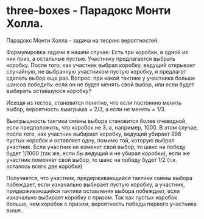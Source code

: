 # three-boxes - Парадокс Монти Холла.
Парадокс Монти Холла - задача на теорию вероятностей.

Формулировка задачи в нашем случае:
Есть три коробки, в одной из них приз, а остальные пустые. Участнику предлагается выбрать коробку. После того, как участник выбрал коробку, ведущий открывает случайную, не выбранную участником пустую коробку, и предлагет сделать выбор еще раз. Вопрос: при какой тактике у участника больше шансов победить: если он не будет менять свой выбор, или если будет выбирать оставшуюся коробку?

Исходя из тестов, становится понятно, что если постоянно менять выбор, вероятность выигрыша = 2/3, а если не менять = 1/3. 

Выигрышность тактики смены выбора становится более очевидной, если предположить, что коробок не 3, а, например, 1000. В этом случае, после того, как участник выбирает коробку, ведущий убирает 998 пустых коробок и оставляет одну, помимо той, которую выбрал участник. Если участник не изменит свой выбор, то шанс на победу будет 1/1000 (так же, если бы ведущий и не убирал коробки), если же участник поменяет свой выбор, то шанс на победу будет 1/2 (т.к. осталось всего две коробки) 

Получается, что участник, придерживающийся тактики смены выбора побеждает, если изначально выбирает пустую коробку, а участник, придерживающийся тактики оставления выбора побеждает, если изначально выбирает коробку с призом. Так как пустых коробок больше, чем коробок с призом, вероятность победы первого участника выше.
